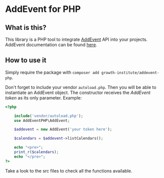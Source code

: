 # AddEvent for PHP

## What is this?

This library is a PHP tool to integrate [AddEvent](https://www.addevent.com/) API into your projects. AddEvent documentation can be found [here](https://www.addevent.com/documentation/calendar-api).

## How to use it

Simply require the package with `composer add growth-institute/addevent-php`.

Don't forget to include your vendor `autoload.php`. Then you will be able to instantiate an AddEvent object. The constructor receives the _AddEvent token_ as its only parameter. Example:

```php
<?php

	include('vendor/autoload.php');
	use AddEventPHP\AddEvent;

	$addevent = new AddEvent('your token here');

	$calendars = $addevent->listCalendars();

	echo "<pre>";
	print_r($calendars);
	echo "</pre>";
?>
```

Take a look to the src files to check all the functions available.